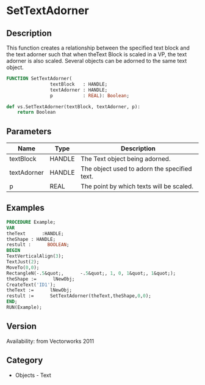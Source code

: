 # SetTextAdorner

## Description
This function creates a relationship between the specified text block and the text adorner such that when theText Block is scaled in a VP, the text adorner is also scaled. Several objects can be adorned to the same text object.

```pascal
FUNCTION SetTextAdorner(
				textBlock   : HANDLE;
				textAdorner : HANDLE;
				p           : REAL): Boolean;
```

```python
def vs.SetTextAdorner(textBlock, textAdorner, p):
    return Boolean
```

## Parameters
|Name|Type|Description|
|---|---|---|
|textBlock|HANDLE|The Text object being adorned.|
|textAdorner|HANDLE|The object used to adorn the specified text.|
|p|REAL|The point by which texts will be scaled.|

## Examples
```pascal
PROCEDURE Example;
VAR
theText      :HANDLE;
theShape : HANDLE;
restult :      BOOLEAN;
BEGIN
TextVerticalAlign(3);
TextJust(2);
MoveTo(0,0);
RectangleN(-.5&quot;,      -.5&quot;, 1, 0, 1&quot;, 1&quot;);
theShape :=      lNewObj;
CreateText('ID1');
theText :=      lNewObj;
restult :=      SetTextAdorner(theText,theShape,0,0);
END;
RUN(Example);
```

## Version
Availability: from Vectorworks 2011

## Category
* Objects - Text

